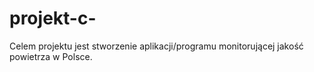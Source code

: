# projekt-c-
Celem projektu jest stworzenie aplikacji/programu monitorującej jakość powietrza w Polsce. 

